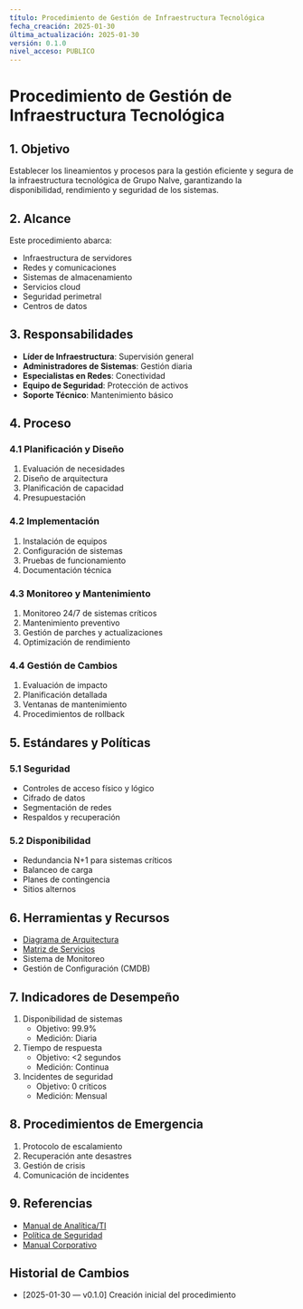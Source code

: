 ```yaml
---
título: Procedimiento de Gestión de Infraestructura Tecnológica
fecha_creación: 2025-01-30
última_actualización: 2025-01-30
versión: 0.1.0
nivel_acceso: PUBLICO
---
```

# Procedimiento de Gestión de Infraestructura Tecnológica

## 1. Objetivo
Establecer los lineamientos y procesos para la gestión eficiente y segura de la infraestructura tecnológica de Grupo Nalve, garantizando la disponibilidad, rendimiento y seguridad de los sistemas.

## 2. Alcance
Este procedimiento abarca:
- Infraestructura de servidores
- Redes y comunicaciones
- Sistemas de almacenamiento
- Servicios cloud
- Seguridad perimetral
- Centros de datos

## 3. Responsabilidades
- **Líder de Infraestructura**: Supervisión general
- **Administradores de Sistemas**: Gestión diaria
- **Especialistas en Redes**: Conectividad
- **Equipo de Seguridad**: Protección de activos
- **Soporte Técnico**: Mantenimiento básico

## 4. Proceso
### 4.1 Planificación y Diseño
1. Evaluación de necesidades
2. Diseño de arquitectura
3. Planificación de capacidad
4. Presupuestación

### 4.2 Implementación
1. Instalación de equipos
2. Configuración de sistemas
3. Pruebas de funcionamiento
4. Documentación técnica

### 4.3 Monitoreo y Mantenimiento
1. Monitoreo 24/7 de sistemas críticos
2. Mantenimiento preventivo
3. Gestión de parches y actualizaciones
4. Optimización de rendimiento

### 4.4 Gestión de Cambios
1. Evaluación de impacto
2. Planificación detallada
3. Ventanas de mantenimiento
4. Procedimientos de rollback

## 5. Estándares y Políticas
### 5.1 Seguridad
- Controles de acceso físico y lógico
- Cifrado de datos
- Segmentación de redes
- Respaldos y recuperación

### 5.2 Disponibilidad
- Redundancia N+1 para sistemas críticos
- Balanceo de carga
- Planes de contingencia
- Sitios alternos

## 6. Herramientas y Recursos
- [Diagrama de Arquitectura](../recursos_comunes/plantillas/analitica/arquitectura.md)
- [Matriz de Servicios](../recursos_comunes/plantillas/analitica/matriz_servicios.md)
- Sistema de Monitoreo
- Gestión de Configuración (CMDB)

## 7. Indicadores de Desempeño
1. Disponibilidad de sistemas
   - Objetivo: 99.9%
   - Medición: Diaria
2. Tiempo de respuesta
   - Objetivo: <2 segundos
   - Medición: Continua
3. Incidentes de seguridad
   - Objetivo: 0 críticos
   - Medición: Mensual

## 8. Procedimientos de Emergencia
1. Protocolo de escalamiento
2. Recuperación ante desastres
3. Gestión de crisis
4. Comunicación de incidentes

## 9. Referencias
- [Manual de Analítica/TI](manual_analitica.md)
- [Política de Seguridad](../politicas_generales/06_seguridad_informacion.md)
- [Manual Corporativo](../manual_corporativo_nalve.md)

## Historial de Cambios
- [2025-01-30 — v0.1.0] Creación inicial del procedimiento 